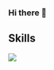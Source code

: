 ### Hi there 👋

## Skills

<img src="{https://img.shields.io/badge/C-00599C?style=for-the-badge&logo=c&logoColor=white}" />
